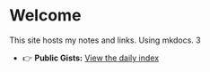 # Welcome

This site hosts my notes and links. Using mkdocs. 3

- 👉 **Public Gists:** [View the daily index](/Public-Gists-from-Rich-Lewis/)
